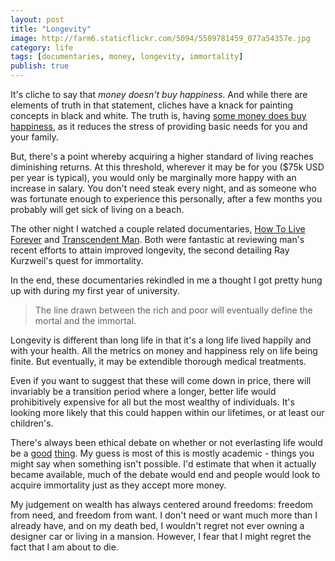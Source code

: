 ```yaml
---
layout: post
title: "Longevity"
image: http://farm6.staticflickr.com/5094/5509781459_077a54357e.jpg
category: life
tags: [documentaries, money, longevity, immortality]
publish: true
---
```


It's cliche to say that *money doesn't buy happiness*. And while  there are elements of truth in that statement, cliches have a knack for painting concepts in black and white. The truth is, having [some money does buy happiness][3], as it reduces the stress of providing basic needs for you and your family. 

But, there's a point whereby acquiring a higher standard of living reaches diminishing returns. At this threshold, wherever it may be for you ($75k USD per year is typical), you would only be marginally more happy with an increase in salary. You don't need steak every night, and as someone who was fortunate enough to experience this personally, after a few months you probably will get sick of living on a beach.

The other night I watched a couple related documentaries, [How To Live Forever][1] and [Transcendent Man][2]. Both were fantastic at reviewing man's recent efforts to attain improved longevity, the second detailing Ray Kurzweil's quest for immortality. 

In the end, these documentaries rekindled in me a thought I got pretty hung up with during my first year of university. 

> The line drawn between the rich and poor will eventually define the mortal and the immortal.

Longevity is different than long life in that it's a long life lived happily and with your health. All the metrics on money and happiness rely on life being finite. But eventually, it may be extendible thorough medical treatments. 

Even if you want to suggest that these will come down in price, there will invariably be a transition period where a longer, better life would prohibitively expensive for all but the most wealthy of individuals. It's looking more likely that this could happen within our lifetimes, or at least our children's.

There's always been ethical debate on whether or not everlasting life would be a [good][4] [thing][5]. My guess is most of this is mostly academic - things you might say when something isn't possible. I'd estimate that when it actually became available, much of the debate would end and people would look to acquire immortality just as they accept more money.

My judgement on wealth has always centered around freedoms: freedom from need, and freedom from want. I don't need or want much more than I already have, and on my death bed, I wouldn't regret not ever owning a designer car or living in a mansion. However, I fear that I might regret the fact that I am about to die.

[1]: http://amzn.to/TWq64M
[2]: http://amzn.to/XzkJZ3
[3]: http://www.time.com/time/magazine/article/0,9171,2019628,00.html
[4]: http://www.bbc.co.uk/news/magazine-19004818
[5]: http://reason.com/archives/2012/05/29/do-you-want-to-live-forever